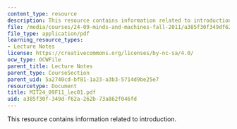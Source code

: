 ```yaml
---
content_type: resource
description: This resource contains information related to introduction.
file: /media/courses/24-09-minds-and-machines-fall-2011/a385f30f349df62a262b73a862f046fd_MIT24_09F11_lec01.pdf
file_type: application/pdf
learning_resource_types:
- Lecture Notes
license: https://creativecommons.org/licenses/by-nc-sa/4.0/
ocw_type: OCWFile
parent_title: Lecture Notes
parent_type: CourseSection
parent_uid: 5a2740cd-bf81-1a23-a3b3-5714d9be25e7
resourcetype: Document
title: MIT24_09F11_lec01.pdf
uid: a385f30f-349d-f62a-262b-73a862f046fd
---
```

This resource contains information related to introduction.